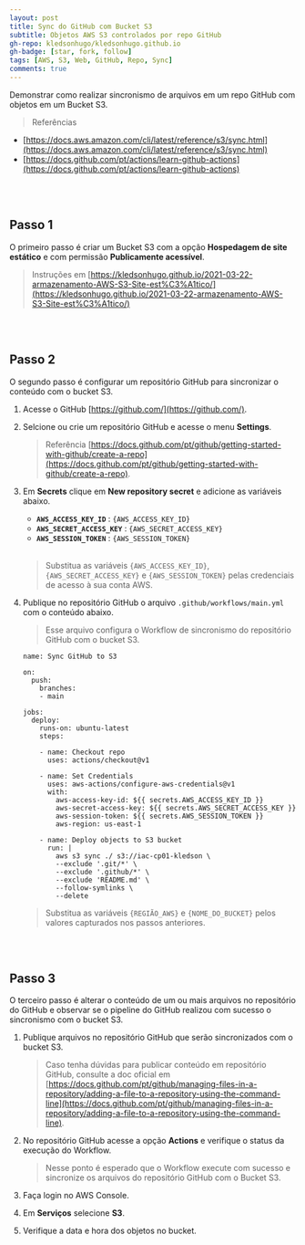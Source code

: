 ```yaml
---
layout: post
title: Sync do GitHub com Bucket S3
subtitle: Objetos AWS S3 controlados por repo GitHub
gh-repo: kledsonhugo/kledsonhugo.github.io
gh-badge: [star, fork, follow]
tags: [AWS, S3, Web, GitHub, Repo, Sync]
comments: true
---
```

Demonstrar como realizar sincronismo de arquivos em um repo GitHub com objetos em um Bucket S3.

> Referências
- [https://docs.aws.amazon.com/cli/latest/reference/s3/sync.html](https://docs.aws.amazon.com/cli/latest/reference/s3/sync.html)
- [https://docs.github.com/pt/actions/learn-github-actions](https://docs.github.com/pt/actions/learn-github-actions)

<br/><br/>
## Passo 1

O primeiro passo é criar um Bucket S3 com a opção **Hospedagem de site estático** e com permissão **Publicamente acessível**.

> Instruções em [https://kledsonhugo.github.io/2021-03-22-armazenamento-AWS-S3-Site-est%C3%A1tico/](https://kledsonhugo.github.io/2021-03-22-armazenamento-AWS-S3-Site-est%C3%A1tico/)

<br/><br/>
## Passo 2

O segundo passo é configurar um repositório GitHub para sincronizar o conteúdo com o bucket S3.

1. Acesse o GitHub [https://github.com/](https://github.com/).

2. Selcione ou crie um repositório GitHub e acesse o menu **Settings**.

   > Referência [https://docs.github.com/pt/github/getting-started-with-github/create-a-repo](https://docs.github.com/pt/github/getting-started-with-github/create-a-repo).

3. Em **Secrets** clique em **New repository secret** e adicione as variáveis abaixo.

   - **`AWS_ACCESS_KEY_ID`** : `{AWS_ACCESS_KEY_ID}`
   - **`AWS_SECRET_ACCESS_KEY`** : `{AWS_SECRET_ACCESS_KEY}`
   - **`AWS_SESSION_TOKEN`** : `{AWS_SESSION_TOKEN}`<br/><br/>

   > Substitua as variáveis `{AWS_ACCESS_KEY_ID}`, `{AWS_SECRET_ACCESS_KEY}` e `{AWS_SESSION_TOKEN}` pelas credenciais de acesso à sua conta AWS.

4. Publique no repositório GitHub o arquivo `.github/workflows/main.yml` com o conteúdo abaixo.

   > Esse arquivo configura o Workflow de sincronismo do repositório GitHub com o bucket S3.

   ```
   name: Sync GitHub to S3

   on:
     push:
       branches:
       - main

   jobs:
     deploy:
       runs-on: ubuntu-latest
       steps:

       - name: Checkout repo
         uses: actions/checkout@v1

       - name: Set Credentials
         uses: aws-actions/configure-aws-credentials@v1
         with:
           aws-access-key-id: ${{ secrets.AWS_ACCESS_KEY_ID }}
           aws-secret-access-key: ${{ secrets.AWS_SECRET_ACCESS_KEY }}
           aws-session-token: ${{ secrets.AWS_SESSION_TOKEN }}
           aws-region: us-east-1

       - name: Deploy objects to S3 bucket
         run: |
           aws s3 sync ./ s3://iac-cp01-kledson \
           --exclude '.git/*' \
           --exclude '.github/*' \
           --exclude 'README.md' \
           --follow-symlinks \
           --delete
   ```

   > Substitua as variáveis `{REGIÃO_AWS}` e `{NOME_DO_BUCKET}` pelos valores capturados nos passos anteriores.

<br/><br/>
## Passo 3

O terceiro passo é alterar o conteúdo de um ou mais arquivos no repositório do GitHub e observar se o pipeline do GitHub realizou com sucesso o sincronismo com o bucket S3.

1. Publique arquivos no repositório GitHub que serão sincronizados com o bucket S3.

   > Caso tenha dúvidas para publicar conteúdo em repositório GitHub, consulte a doc oficial em [https://docs.github.com/pt/github/managing-files-in-a-repository/adding-a-file-to-a-repository-using-the-command-line](https://docs.github.com/pt/github/managing-files-in-a-repository/adding-a-file-to-a-repository-using-the-command-line).

2. No repositório GitHub acesse a opção **Actions** e verifique o status da execução do Workflow.

   > Nesse ponto é esperado que o Workflow execute com sucesso e sincronize os arquivos do repositório GitHub com o Bucket S3.

3. Faça login no AWS Console.

4. Em **Serviços** selecione **S3**.

5. Verifique a data e hora dos objetos no bucket.

<br/><br/>
